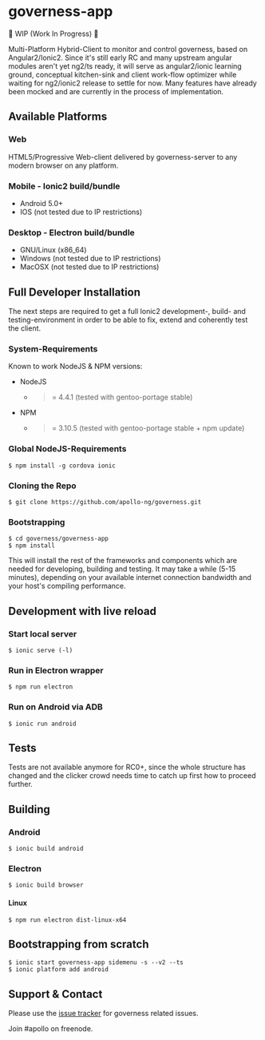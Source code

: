 governess-app
==========

:construction: WIP (Work In Progress) :construction:

Multi-Platform Hybrid-Client to monitor and control governess,
based on Angular2/Ionic2. Since it's still early RC and many
upstream angular modules aren't yet ng2/ts ready, it will serve
as angular2/ionic learning ground, conceptual kitchen-sink and
client work-flow optimizer while waiting for ng2/ionic2 release
to settle for now. Many features have already been mocked and
are currently in the process of implementation.

## Available Platforms

### Web

HTML5/Progressive Web-client delivered by governess-server to
any modern browser on any platform.

### Mobile - Ionic2 build/bundle

  * Android 5.0+
  * IOS (not tested due to IP restrictions)

### Desktop - Electron build/bundle

  * GNU/Linux (x86_64)
  * Windows (not tested due to IP restrictions)
  * MacOSX (not tested due to IP restrictions)

## Full Developer Installation

The next steps are required to get a full Ionic2 development-,
build- and testing-environment in order to be able to fix,
extend and coherently test the client.

### System-Requirements

Known to work NodeJS & NPM versions:

  * NodeJS
    * >= 4.4.1 (tested with gentoo-portage stable)
  * NPM
    * >= 3.10.5 (tested with gentoo-portage stable + npm update)

### Global NodeJS-Requirements

    $ npm install -g cordova ionic

### Cloning the Repo

    $ git clone https://github.com/apollo-ng/governess.git

### Bootstrapping

    $ cd governess/governess-app
    $ npm install

This will install the rest of the frameworks and components which
are needed for developing, building and testing. It may take a
while (5-15 minutes), depending on your available internet
connection bandwidth and your host's compiling performance.

## Development with live reload

### Start local server

    $ ionic serve (-l)

### Run in Electron wrapper

    $ npm run electron

### Run on Android via ADB

    $ ionic run android

## Tests

Tests are not available anymore for RC0+, since the whole structure
has changed and the clicker crowd needs time to catch up first how
to proceed further.

## Building

### Android

    $ ionic build android

### Electron

    $ ionic build browser

#### Linux

    $ npm run electron dist-linux-x64

## Bootstrapping from scratch

    $ ionic start governess-app sidemenu -s --v2 --ts
    $ ionic platform add android

## Support & Contact

Please use the [issue tracker](https://github.com/apollo-ng/governess/issues)
for governess related issues.

Join #apollo on freenode.
